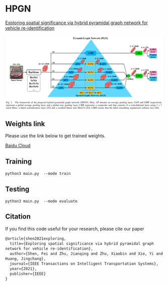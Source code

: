 # HPGN
 [Exploring spatial significance via hybrid pyramidal graph network for vehicle re-identification](https://ieeexplore.ieee.org/stamp/stamp.jsp?tp=&arnumber=9457192)



![HPGN](img/20230710141853.png)


## Weights link  
Please use the link below to get trained weights.  

[Baidu Cloud](https://pan.baidu.com/s/1PJmc8Fz8NEd--BlDlCBSgA?pwd=2cf2)

## Training
```
python3 main.py  --mode train
```


## Testing
```
python3 main.py  --mode evaluate
```

## Citation

If you find this code useful for your research, please cite our paper
```
@article{shen2021exploring,
  title={Exploring spatial significance via hybrid pyramidal graph network for vehicle re-identification},
  author={Shen, Fei and Zhu, Jianqing and Zhu, Xiaobin and Xie, Yi and Huang, Jingchang},
  journal={IEEE Transactions on Intelligent Transportation Systems},
  year={2021},
  publisher={IEEE}
}
```
